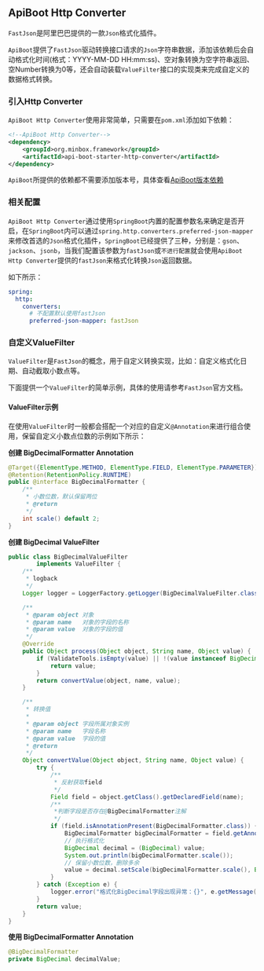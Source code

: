 ## ApiBoot Http Converter

`FastJson`是阿里巴巴提供的一款`Json`格式化插件。

`ApiBoot`提供了`FastJson`驱动转换接口请求的`Json`字符串数据，添加该依赖后会自动格式化时间(格式：YYYY-MM-DD HH:mm:ss)、空对象转换为空字符串返回、空Number转换为0等，还会自动装载`ValueFilter`接口的实现类来完成自定义的数据格式转换。

### 引入Http Converter

`ApiBoot Http Converter`使用非常简单，只需要在`pom.xml`添加如下依赖：

```xml
<!--ApiBoot Http Converter-->
<dependency>
	<groupId>org.minbox.framework</groupId>
	<artifactId>api-boot-starter-http-converter</artifactId>
</dependency>
```

`ApiBoot`所提供的依赖都不需要添加版本号，具体查看[ApiBoot版本依赖](https://github.com/hengboy/api-boot/blob/1.x/README.md#%E6%B7%BB%E5%8A%A0%E7%89%88%E6%9C%AC%E4%BE%9D%E8%B5%96)

### 相关配置

`ApiBoot Http Converter`通过使用`SpringBoot`内置的配置参数名来确定是否开启，在`SpringBoot`内可以通过`spring.http.converters.preferred-json-mapper`来修改首选的`Json`格式化插件，`SpringBoot`已经提供了三种，分别是：`gson`、`jackson`、`jsonb`，当我们配置该参数为`fastJson`或`不进行配置`就会使用`ApiBoot Http Converter`提供的`fastJson`来格式化转换`Json`返回数据。

如下所示：

```yaml
spring:
  http:
    converters:
      # 不配置默认使用fastJson
      preferred-json-mapper: fastJson

```



### 自定义ValueFilter

`ValueFilter`是`FastJson`的概念，用于自定义转换实现，比如：自定义格式化日期、自动截取小数点等。

下面提供一个`ValueFilter`的简单示例，具体的使用请参考`FastJson`官方文档。

#### ValueFilter示例

在使用`ValueFilter`时一般都会搭配一个对应的自定义`@Annotation`来进行组合使用，保留自定义小数点位数的示例如下所示：

**创建 BigDecimalFormatter Annotation**

```java
@Target({ElementType.METHOD, ElementType.FIELD, ElementType.PARAMETER})
@Retention(RetentionPolicy.RUNTIME)
public @interface BigDecimalFormatter {
    /**
     * 小数位数，默认保留两位
     * @return
     */
    int scale() default 2;
}
```

**创建 BigDecimal ValueFilter**

```java
public class BigDecimalValueFilter
        implements ValueFilter {
    /**
     * logback
     */
    Logger logger = LoggerFactory.getLogger(BigDecimalValueFilter.class);

    /**
     * @param object 对象
     * @param name   对象的字段的名称
     * @param value  对象的字段的值
     */
    @Override
    public Object process(Object object, String name, Object value) {
        if (ValidateTools.isEmpty(value) || !(value instanceof BigDecimal)) {
            return value;
        }
        return convertValue(object, name, value);
    }

    /**
     * 转换值
     *
     * @param object 字段所属对象实例
     * @param name   字段名称
     * @param value  字段的值
     * @return
     */
    Object convertValue(Object object, String name, Object value) {
        try {
            /**
             * 反射获取field
             */
            Field field = object.getClass().getDeclaredField(name);
            /**
             *判断字段是否存在@BigDecimalFormatter注解
             */
            if (field.isAnnotationPresent(BigDecimalFormatter.class)) {
                BigDecimalFormatter bigDecimalFormatter = field.getAnnotation(BigDecimalFormatter.class);
                // 执行格式化
                BigDecimal decimal = (BigDecimal) value;
                System.out.println(bigDecimalFormatter.scale());
                // 保留小数位数，删除多余
                value = decimal.setScale(bigDecimalFormatter.scale(), BigDecimal.ROUND_DOWN).doubleValue();
            }
        } catch (Exception e) {
            logger.error("格式化BigDecimal字段出现异常：{}", e.getMessage());
        }
        return value;
    }
}
```

**使用 BigDecimalFormatter Annotation**

```java
@BigDecimalFormatter
private BigDecimal decimalValue;
```

